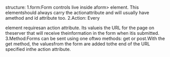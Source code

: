 structure:
1.form:Form controls live inside aform> element. This elementshould always carry the actionattribute and will usually have amethod and id attribute too.
2.Action: Every <form> element requiresan action attribute. Its valueis the URL for the page on theserver that will receive theinformation in the form when itis submitted.
3.Method:Forms can be sent using one oftwo methods: get or post.With the get method, the valuesfrom the form are added tothe end of the URL specified inthe action attribute.
